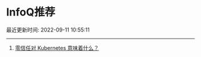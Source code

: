 # InfoQ推荐

最近更新时间: 2022-09-11 10:55:11

--- 
1. [零信任对 Kubernetes 意味着什么？](https://www.infoq.cn/article/R4ZfdijOEfQqg9muFlGS) 
